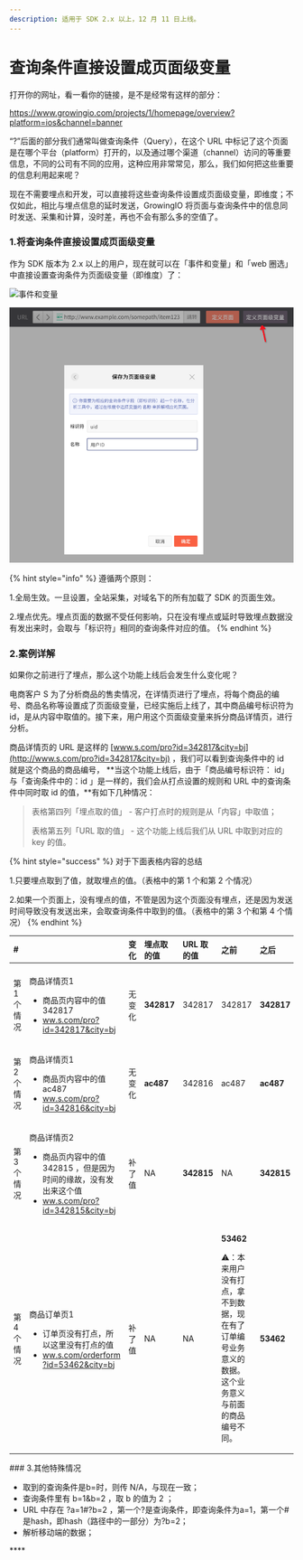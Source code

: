 ```yaml
---
description: 适用于 SDK 2.x 以上，12 月 11 日上线。
---
```


# 查询条件直接设置成页面级变量

打开你的网址，看一看你的链接，是不是经常有这样的部分：

https://www.growingio.com/projects/1/homepage/overview?platform=ios&channel=banner

“?”后面的部分我们通常叫做查询条件（Query），在这个 URL 中标记了这个页面是在哪个平台（platform）打开的，以及通过哪个渠道（channel）访问的等重要信息，不同的公司有不同的应用，这种应用非常常见，那么，我们如何把这些重要的信息利用起来呢？

现在不需要埋点和开发，可以直接将这些查询条件设置成页面级变量，即维度；不仅如此，相比与埋点信息的延时发送，GrowingIO 将页面与查询条件中的信息同时发送、采集和计算，没时差，再也不会有那么多的空值了。

### 1.将查询条件直接设置成页面级变量

作为 SDK 版本为 2.x 以上的用户，现在就可以在「事件和变量」和「web 圈选」中直接设置查询条件为页面级变量（即维度）了：

![&#x4E8B;&#x4EF6;&#x548C;&#x53D8;&#x91CF;](https://lh6.googleusercontent.com/A0rAnnpKQUnR0_mRW77uotOr7eQxB731Q61cvL3pIQe-PrZ_0qaez69oAWZ6Da5eKzVICJtvrS2vX934zQ9UhlHgkV0-Nenh_Oo1_9uMbjBJzj3Je8zRnUr_TJZOWIO4cfDbwDm1)

![web &#x5708;&#x9009;](../../.gitbook/assets/image%20%2812%29.png)

{% hint style="info" %}
遵循两个原则：

1.全局生效。一旦设置，全站采集，对域名下的所有加载了 SDK 的页面生效。

2.埋点优先。埋点页面的数据不受任何影响，只在没有埋点或延时导致埋点数据没有发出来时，会取与「标识符」相同的查询条件对应的值。
{% endhint %}

### **2.案例详解**

如果你之前进行了埋点，那么这个功能上线后会发生什么变化呢？

电商客户 S 为了分析商品的售卖情况，在详情页进行了埋点，将每个商品的编号、商品名称等设置成了页面级变量，已经实施后上线了，其中商品编号标识符为 id，是从内容中取值的。接下来，用户用这个页面级变量来拆分商品详情页，进行分析。

商品详情页的 URL 是这样的 [www.s.com/pro?id=342817&city=bj](http://www.s.com/pro?id=342817&city=bj) ，我们可以看到查询条件中的 id 就是这个商品的商品编号， **当这个功能上线后，由于「商品编号标识符： id」与「查询条件中的：id 」是一样的，我们会从打点设置的规则和 URL 中的查询条件中同时取 id 的值，**有如下几种情况：

> 表格第四列「埋点取的值」 - 客户打点时的规则是从「内容」中取值；
>
> 表格第五列「URL 取的值」 - 这个功能上线后我们从 URL 中取到对应的 key 的值。

{% hint style="success" %}
对于下面表格内容的总结

1.只要埋点取到了值，就取埋点的值。（表格中的第 1 个和第 2 个情况）

2.如果一个页面上，没有埋点的值，不管是因为这个页面没有埋点，还是因为发送时间导致没有发送出来，会取查询条件中取到的值。（表格中的第 3 个和第 4 个情况）
{% endhint %}

<table>
  <thead>
    <tr>
      <th style="text-align:left">#</th>
      <th style="text-align:left"></th>
      <th style="text-align:left">变化</th>
      <th style="text-align:left">埋点取的值</th>
      <th style="text-align:left">URL 取的值</th>
      <th style="text-align:left">之前</th>
      <th style="text-align:left">之后</th>
    </tr>
  </thead>
  <tbody>
    <tr>
      <td style="text-align:left"></td>
      <td style="text-align:left"></td>
      <td style="text-align:left"></td>
      <td style="text-align:left"></td>
      <td style="text-align:left"></td>
      <td style="text-align:left"></td>
      <td style="text-align:left"></td>
    </tr>
    <tr>
      <td style="text-align:left">第 1 个情况</td>
      <td style="text-align:left">
        <p>商品详情页1</p>
        <ul>
          <li>商品页内容中的值 342817</li>
          <li><a href="http://www.s.com/pro?id=342817&amp;city=bj">ww.s.com/pro?id=342817&city=bj</a>
          </li>
        </ul>
      </td>
      <td style="text-align:left">无变化</td>
      <td style="text-align:left"><b>342817</b>
      </td>
      <td style="text-align:left">342817</td>
      <td style="text-align:left">342817</td>
      <td style="text-align:left"><b>342817</b>
      </td>
    </tr>
    <tr>
      <td style="text-align:left">第 2 个情况</td>
      <td style="text-align:left">
        <p>商品详情页1</p>
        <ul>
          <li>商品页内容中的值 ac487</li>
          <li><a href="http://www.s.com/pro?id=342817&amp;city=bj">ww.s.com/pro?id=342816&city=bj</a>
          </li>
        </ul>
      </td>
      <td style="text-align:left">无变化</td>
      <td style="text-align:left"><b>ac487</b>
      </td>
      <td style="text-align:left">342816</td>
      <td style="text-align:left">ac487</td>
      <td style="text-align:left"><b>ac487</b>
      </td>
    </tr>
    <tr>
      <td style="text-align:left">第 3 个情况</td>
      <td style="text-align:left">
        <p>商品详情页2</p>
        <ul>
          <li>商品页内容中的值 342815 ，但是因为时间的缘故，没有发出来这个值</li>
          <li><a href="http://www.s.com/pro?id=342817&amp;city=bj">ww.s.com/pro?id=342815&city=bj</a>
          </li>
        </ul>
      </td>
      <td style="text-align:left">补了值</td>
      <td style="text-align:left">NA</td>
      <td style="text-align:left"><b>342815</b>
      </td>
      <td style="text-align:left">NA</td>
      <td style="text-align:left"><b>342815</b>
      </td>
    </tr>
    <tr>
      <td style="text-align:left">第 4 个情况</td>
      <td style="text-align:left">
        <p>商品订单页1</p>
        <ul>
          <li>订单页没有打点，所以这里没有打点的值</li>
          <li><a href="http://www.s.com/pro?id=342817&amp;city=bj">ww.s.com/orderform</a>
            <a
            href="http://www.s.com/pro?id=342817&amp;city=bj">?id=53462&city=bj</a>
          </li>
        </ul>
      </td>
      <td style="text-align:left">补了值</td>
      <td style="text-align:left">NA</td>
      <td style="text-align:left">NA</td>
      <td style="text-align:left">
        <p><b>53462</b>
        </p>
        <p>⚠️：本来用户没有打点，拿不到数据，现在有了订单编号业务意义的数据。这个业务意义与前面的商品编号不同。</p>
      </td>
      <td style="text-align:left"><b>53462</b>
      </td>
    </tr>
  </tbody>
</table>### 3.其他特殊情况

* 取到的查询条件是b=时，则传 N/A，与现在一致；
* 查询条件里有 b=1&b=2 ，取 b 的值为 2 ；
* URL 中存在 ?a=1\#?b=2 ，第一个?是查询条件，即查询条件为a=1，第一个\#是hash，即hash（路径中的一部分）为?b=2；
* 解析移动端的数据；



\*\*\*\*

